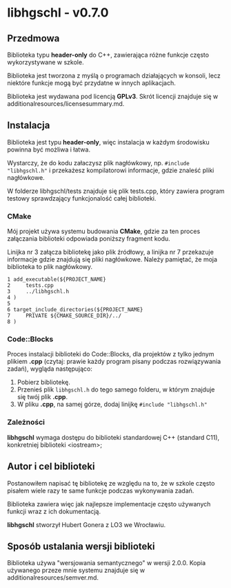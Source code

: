 # libhgschl - v0.7.0

## Przedmowa

Biblioteka typu **header-only** do C++, zawierająca różne funkcje często wykorzystywane w szkole.

Biblioteka jest tworzona z myślą o programach działających w konsoli, lecz niektóre funkcje mogą być przydatne w innych aplikacjach.

Biblioteka jest wydawana pod licencją **GPLv3**. Skrót licencji znajduje się w additionalresources/licensesummary.md.

## Instalacja

Biblioteka jest typu **header-only**, więc instalacja w każdym środowisku powinna być możliwa i łatwa.

Wystarczy, że do kodu załaczysz plik nagłówkowy, np. `#include "libhgschl.h"` i przekażesz kompilatorowi informacje, gdzie znaleść pliki nagłówkowe.

W folderze libhgschl/tests znajduje się plik tests.cpp, który zawiera program testowy sprawdzający funkcjonalość całej biblioteki.

### CMake

Mój projekt używa systemu budowania **CMake**, gdzie za ten proces załączania biblioteki odpowiada poniższy fragment kodu.

Linijka nr 3 załącza bibliotekę jako plik źródłowy, a linijka nr 7 przekazuje informacje gdzie znajdują się pliki nagłówkowe. Należy pamiętać, że moja biblioteka to plik nagłówkowy.

```
1 add_executable(${PROJECT_NAME}
2     tests.cpp
3     ../libhgschl.h
4 )
5 
6 target_include_directories(${PROJECT_NAME}
7     PRIVATE ${CMAKE_SOURCE_DIR}/../
8 )
```

### Code::Blocks

Proces instalacji biblioteki do Code::Blocks, dla projektów z tylko jednym plikiem **.cpp** (czytaj: prawie każdy program pisany podczas rozwiązywania zadań), wygląda następująco:

1. Pobierz bibliotekę.
2. Przenieś plik `libhgschl.h` do tego samego folderu, w którym znajduje się twój plik **.cpp**.
3. W pliku **.cpp**, na samej górze, dodaj linijkę `#include "libhgschl.h"`

### Zależności

**libhgschl** wymaga dostępu do biblioteki standardowej C++ (standard C11), konkretniej biblioteki \<iostream>;

## Autor i cel biblioteki

Postanowiłem napisać tę bibliotekę ze względu na to, że w szkole często pisałem wiele razy te same funkcje podczas wykonywania zadań. 

Biblioteka zawiera więc jak najlepsze implementacje często używanych funkcji wraz z ich dokumentacją.

**libhgschl** stworzył Hubert Gonera z LO3 we Wrocławiu.

## Sposób ustalania wersji biblioteki

Biblioteka używa "wersjowania semantycznego" w wersji 2.0.0. Kopia używanego przeze mnie systemu znajduje się w additionalresources/semver.md.